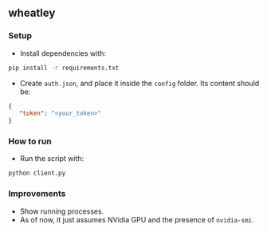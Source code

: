 ## wheatley

### Setup

- Install dependencies with:

```bash
pip install -r requirements.txt
```

- Create `auth.json`, and place it inside the `config` folder. Its content should be:

```json
{
   "token": "<your_token>"
}
```

### How to run

- Run the script with:

```bash
python client.py
```

### Improvements

- Show running processes.
- As of now, it just assumes NVidia GPU and the presence of `nvidia-smi`.